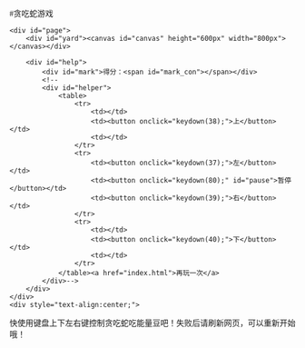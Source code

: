 #贪吃蛇游戏


<html lang="en">
<head>
    <meta charset="UTF-8">
    <title>贪吃蛇</title>
    <style type="text/css">
*{margin:0;padding: 0;font-family: "Microsoft YaHei";}
#page{margin-right: auto;margin-left: auto; margin-top: 20px;height: 600px; width: 980px; }
#yard{ width: 800px;border: 1px solid gray;box-shadow: 0 0 10px black; float: right;}
#mark{font-weight: 800;}
#mark_con{ color: red; }
button{width: 50px; }
a{text-decoration:none;}
</style>
<script type="text/javascript">
        //伪常量
        var BLOCK_SIZE = 20;        //格子大小
        var COLS = 40;                        //列数
        var ROWS = 30;                        //行数
        //变量
        var snakes = [];                //保存蛇坐标
        var c = null;                        //绘图对象
        var toGo = 3;                        //行进方向
        var snakecount = 4;                //蛇身数量
        var interval = null;        //计时器
        var foodX = 0;                        //食物X轴坐标
        var foodY = 0;                        //食物Y轴坐标
        var oMark = null;                //分数显示框
        var isPause = false;        //是否暂停
        // 绘图函数
        function draw(){
            c.clearRect(0,0,BLOCK_SIZE * COLS, BLOCK_SIZE * ROWS);
            //画出横线
            for( var i = 1; i <= ROWS; i++ ) {
                c.beginPath();
                c.moveTo(0, i * BLOCK_SIZE);
                c.lineTo(BLOCK_SIZE * COLS, i * BLOCK_SIZE);
                c.strokeStyle = "gray";
                c.stroke();
            }
            //画出竖线
            for(var i = 1; i <= COLS; i++){
                c.beginPath();
                c.moveTo(i * BLOCK_SIZE, 0);
                c.lineTo(i * BLOCK_SIZE, BLOCK_SIZE * ROWS);
                c.stroke();
            }
            //画出蛇
            for (var i = 0; i < snakes.length; i++){
                c.beginPath();
                c.fillStyle = "green";
                c.fillRect(snakes[i].x, snakes[i].y, BLOCK_SIZE, BLOCK_SIZE);
                c.moveTo(snakes[i].x, snakes[i].y);
                c.lineTo(snakes[i].x + BLOCK_SIZE, snakes[i].y);
                c.lineTo(snakes[i].x + BLOCK_SIZE, snakes[i].y + BLOCK_SIZE);
                c.lineTo(snakes[i].x, snakes[i].y + BLOCK_SIZE);
                c.closePath();
                c.strokeStyle = "red";
                c.stroke();
            }
            //画出食物
            c.beginPath();
            c.fillStyle = "yellow";
            c.fillRect(foodX, foodY, BLOCK_SIZE, BLOCK_SIZE);
            c.moveTo(foodX, foodY);
            c.lineTo(foodX + BLOCK_SIZE, foodY);
            c.lineTo(foodX + BLOCK_SIZE, foodY + BLOCK_SIZE);
            c.lineTo(foodX, foodY + BLOCK_SIZE);
            c.closePath();
            c.strokeStyle = "red";
            c.stroke();
        }
        //游戏初始化
        function start(){
            for( var i = 0; i < snakecount; i++){
                snakes[i] = {x: i * BLOCK_SIZE, y: 0};
            }
            addFood();
            //draw();
            oMark.innerHTML = 0;
        }
        //移动函数
        function move(){
            switch(toGo){
                case 1: //左边
                    snakes.push({x: snakes[snakecount - 1].x - BLOCK_SIZE, y: snakes[snakecount - 1].y});
                break;
                case 2: //上边
                    snakes.push({x: snakes[snakecount - 1].x, y: snakes[snakecount - 1].y - BLOCK_SIZE});
                break;
                case 3: //右边
                    snakes.push({x: snakes[snakecount - 1].x + BLOCK_SIZE, y: snakes[snakecount - 1].y});
                break;
                case 4: //下边
                    snakes.push({x: snakes[snakecount - 1].x, y: snakes[snakecount - 1].y + BLOCK_SIZE});
                break;
                default:;
            }
            snakes.shift();
            isEat();
            isDie();
            draw();
        }
        //吃到食物判断
        function isEat(){
            if (snakes[snakecount - 1].x == foodX && snakes[snakecount - 1].y == foodY) {

                oMark.innerHTML = (parseInt(oMark.innerHTML) + 1).toString();
                addFood();
                addSnake();
            }
        }
        //添加蛇身
        function addSnake(){
            snakecount++;
            snakes.unshift({x:BLOCK_SIZE * COLS, y:BLOCK_SIZE * ROWS});
        }
        //交互响应函数
        function keydown(keyCode){
                switch(keyCode){
                        case 37: //左边
                                if(toGo != 1 && toGo != 3)  toGo = 1;break;
                        case 38: //上边
                                if(toGo != 2 && toGo != 4)        toGo = 2;break;
                        case 39: //右边
                                if(toGo != 3 && toGo != 1)         toGo = 3;break;
                        case 40: //下的
                                if(toGo != 4 && toGo != 2)        toGo = 4;break;
                        case 80: //开始/暂停
                                if(isPause){
                                        interval = setInterval(move,200);
                                        isPause = false;
                                        document.getElementById('pause').innerHTML = "Pause";
                                }else{
                                        clearInterval(interval);
                                        isPause = true;
                                        document.getElementById('pause').innerHTML = "Start";
                                }
                                break;
                }
        }
        //制造食物
        function addFood(){
                foodX = Math.floor(Math.random() * (COLS - 1)) * BLOCK_SIZE;
                foodY = Math.floor(Math.random() * (ROWS - 1)) * BLOCK_SIZE;
                // console.log(foodX + " -- " + foodY);
        }
        //死亡判断
        function isDie(){
                if(snakes[snakecount - 1].x == -20 || snakes[snakecount - 1].x == BLOCK_SIZE * COLS
                        || snakes[snakecount - 1].y == -20 || snakes[snakecount - 1].y == BLOCK_SIZE * ROWS){
                        alert("Game Over!");
                        clearInterval(interval);
                }
                for(var i = 0; i < snakecount - 1; i++){
                        if(snakes[snakecount - 1].x == snakes[i].x && snakes[snakecount - 1].y == snakes[i].y){
                                clearInterval(interval);
                                alert("Game Over!");
                        }
                }
        }
        // 启动函数
        window.onload = function(){
            c = document.getElementById('canvas').getContext('2d');
            oMark = document.getElementById('mark_con');
            start();
            interval = setInterval(move,100);
            document.onkeydown = function(event){
                var event = event || window.event;
                keydown(event.keyCode);
            }
        }
</script>
</head>
<body>

    <div id="page">
        <div id="yard"><canvas id="canvas" height="600px" width="800px"></canvas></div>

        <div id="help">
            <div id="mark">得分：<span id="mark_con"></span></div>
            <!--
            <div id="helper">
                <table>
                    <tr>
                        <td></td>
                        <td><button οnclick="keydown(38);">上</button></td>
                        <td></td>
                    </tr>
                    <tr>
                        <td><button οnclick="keydown(37);">左</button></td>
                        <td><button οnclick="keydown(80);" id="pause">暂停</button></td>
                        <td><button οnclick="keydown(39);">右</button></td>
                    </tr>
                    <tr>
                        <td></td>
                        <td><button οnclick="keydown(40);">下</button></td>
                        <td></td>
                    </tr>
                </table><a href="index.html">再玩一次</a>
            </div>-->
        </div>
    </div>
    <div style="text-align:center;">
</div>
<p>快使用键盘上下左右键控制贪吃蛇吃能量豆吧！失败后请刷新网页，可以重新开始哦！</p>
</body>
</html>
